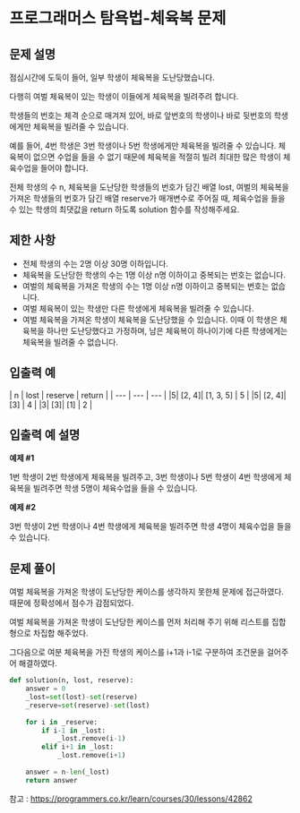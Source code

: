 # 프로그래머스 탐욕법-체육복 문제

## 문제 설명
점심시간에 도둑이 들어, 일부 학생이 체육복을 도난당했습니다. 

다행히 여벌 체육복이 있는 학생이 이들에게 체육복을 빌려주려 합니다. 

학생들의 번호는 체격 순으로 매겨져 있어, 바로 앞번호의 학생이나 바로 뒷번호의 학생에게만 체육복을 빌려줄 수 있습니다. 

예를 들어, 4번 학생은 3번 학생이나 5번 학생에게만 체육복을 빌려줄 수 있습니다. 체육복이 없으면 수업을 들을 수 없기 때문에 체육복을 적절히 빌려 최대한 많은 학생이 체육수업을 들어야 합니다.

전체 학생의 수 n, 체육복을 도난당한 학생들의 번호가 담긴 배열 lost, 여벌의 체육복을 가져온 학생들의 번호가 담긴 배열 reserve가 매개변수로 주어질 때, 체육수업을 들을 수 있는 학생의 최댓값을 return 하도록 solution 함수를 작성해주세요.

## 제한 사항
- 전체 학생의 수는 2명 이상 30명 이하입니다.
- 체육복을 도난당한 학생의 수는 1명 이상 n명 이하이고 중복되는 번호는 없습니다.
- 여벌의 체육복을 가져온 학생의 수는 1명 이상 n명 이하이고 중복되는 번호는 없습니다.
- 여벌 체육복이 있는 학생만 다른 학생에게 체육복을 빌려줄 수 있습니다.
- 여벌 체육복을 가져온 학생이 체육복을 도난당했을 수 있습니다. 이때 이 학생은 체육복을 하나만 도난당했다고 가정하며, 남은 체육복이 하나이기에 다른 학생에게는 체육복을 빌려줄 수 없습니다.

## 입출력 예
| n | lost  | reserve | return |
| ---    |  ---     | --- |
|5|	[2, 4]| [1, 3, 5] | 5 |
|5|	[2, 4]| [3] | 4 |
|3|	[3]| [1] | 2 |

## 입출력 예 설명
**예제 #1**

1번 학생이 2번 학생에게 체육복을 빌려주고, 3번 학생이나 5번 학생이 4번 학생에게 체육복을 빌려주면 학생 5명이 체육수업을 들을 수 있습니다.

**예제 #2**

3번 학생이 2번 학생이나 4번 학생에게 체육복을 빌려주면 학생 4명이 체육수업을 들을 수 있습니다.

## 문제 풀이
여벌 체육복을 가져온 학생이 도난당한 케이스를 생각하지 못한체 문제에 접근하였다. 때문에 정확성에서 점수가 감점되었다.

여벌 체육복을 가져온 학생이 도난당한 케이스를 먼저 처리해 주기 위해 리스트를 집합형으로 차집합 해주었다.

그다음으로 여분 체육복을 가진 학생의 케이스를 i+1과 i-1로 구분하여 조건문을 걸어주어 해결하였다.

```python
def solution(n, lost, reserve):
    answer = 0
    _lost=set(lost)-set(reserve)
    _reserve=set(reserve)-set(lost)
    
    for i in _reserve:
        if i-1 in _lost:
            _lost.remove(i-1)
        elif i+1 in _lost:
            _lost.remove(i+1)
            
    answer = n-len(_lost)
    return answer
```


참고 : <https://programmers.co.kr/learn/courses/30/lessons/42862>